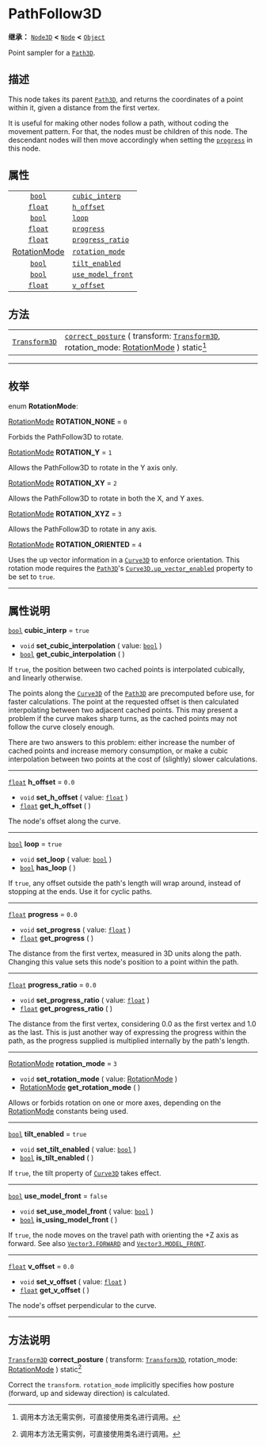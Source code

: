 <!-- ⚠ 请勿编辑本文件 ⚠ -->
<!-- 本文档使用脚本从 WeDot 引擎源码仓库生成。 -->
<!-- 生成脚本：https://github.com/WeDot-Engine/WeDot/tree/4.3/doc/tools/make_md.py； -->
<!-- 原文件：https://github.com/WeDot-Engine/WeDot/tree/4.3/doc/classes/PathFollow3D.xml。 -->

<div id="_class_pathfollow3d"></div>

# PathFollow3D

**继承：** [`Node3D`](class_node3d.md) **<** [`Node`](class_node.md) **<** [`Object`](class_object.md)

Point sampler for a [`Path3D`](class_path3d.md).

## 描述

This node takes its parent [`Path3D`](class_path3d.md), and returns the coordinates of a point within it, given a distance from the first vertex.

It is useful for making other nodes follow a path, without coding the movement pattern. For that, the nodes must be children of this node. The descendant nodes will then move accordingly when setting the [`progress`](#class_pathfollow3d_property_progress) in this node.

## 属性

|||
|:-:|:--|
| [`bool`](class_bool.md)                         | [`cubic_interp`](#class_pathfollow3d_property_cubic_interp)       | ``true``  |
| [`float`](class_float.md)                       | [`h_offset`](#class_pathfollow3d_property_h_offset)               | ``0.0``   |
| [`bool`](class_bool.md)                         | [`loop`](#class_pathfollow3d_property_loop)                       | ``true``  |
| [`float`](class_float.md)                       | [`progress`](#class_pathfollow3d_property_progress)               | ``0.0``   |
| [`float`](class_float.md)                       | [`progress_ratio`](#class_pathfollow3d_property_progress_ratio)   | ``0.0``   |
| [RotationMode](#enum_pathfollow3d_rotationmode) | [`rotation_mode`](#class_pathfollow3d_property_rotation_mode)     | ``3``     |
| [`bool`](class_bool.md)                         | [`tilt_enabled`](#class_pathfollow3d_property_tilt_enabled)       | ``true``  |
| [`bool`](class_bool.md)                         | [`use_model_front`](#class_pathfollow3d_property_use_model_front) | ``false`` |
| [`float`](class_float.md)                       | [`v_offset`](#class_pathfollow3d_property_v_offset)               | ``0.0``   |

## 方法

|||
|:-:|:--|
| [`Transform3D`](class_transform3d.md) | [`correct_posture`](#class_pathfollow3d_method_correct_posture) ( transform: [`Transform3D`](class_transform3d.md), rotation_mode: [RotationMode](#enum_pathfollow3d_rotationmode) ) static[^static] |

<!-- rst-class:: classref-section-separator -->

---

## 枚举

<div id="_class_enum_pathfollow3d_rotationmode"></div>

enum **RotationMode**: <div id="enum_pathfollow3d_rotationmode"></div>

<div id="_class_pathfollow3d_constant_rotation_none"></div>

[RotationMode](#enum_pathfollow3d_rotationmode) **ROTATION_NONE** = ``0``

Forbids the PathFollow3D to rotate.

<div id="_class_pathfollow3d_constant_rotation_y"></div>

[RotationMode](#enum_pathfollow3d_rotationmode) **ROTATION_Y** = ``1``

Allows the PathFollow3D to rotate in the Y axis only.

<div id="_class_pathfollow3d_constant_rotation_xy"></div>

[RotationMode](#enum_pathfollow3d_rotationmode) **ROTATION_XY** = ``2``

Allows the PathFollow3D to rotate in both the X, and Y axes.

<div id="_class_pathfollow3d_constant_rotation_xyz"></div>

[RotationMode](#enum_pathfollow3d_rotationmode) **ROTATION_XYZ** = ``3``

Allows the PathFollow3D to rotate in any axis.

<div id="_class_pathfollow3d_constant_rotation_oriented"></div>

[RotationMode](#enum_pathfollow3d_rotationmode) **ROTATION_ORIENTED** = ``4``

Uses the up vector information in a [`Curve3D`](class_curve3d.md) to enforce orientation. This rotation mode requires the [`Path3D`](class_path3d.md)'s [`Curve3D.up_vector_enabled`](#class_curve3d_property_up_vector_enabled) property to be set to `true`.

<!-- rst-class:: classref-section-separator -->

---

## 属性说明

<div id="_class_pathfollow3d_property_cubic_interp"></div>

[`bool`](class_bool.md) **cubic_interp** = ``true`` <div id="class_pathfollow3d_property_cubic_interp"></div>

- `void` **set_cubic_interpolation** ( value: [`bool`](class_bool.md) )
- [`bool`](class_bool.md) **get_cubic_interpolation** ( )

If `true`, the position between two cached points is interpolated cubically, and linearly otherwise.

The points along the [`Curve3D`](class_curve3d.md) of the [`Path3D`](class_path3d.md) are precomputed before use, for faster calculations. The point at the requested offset is then calculated interpolating between two adjacent cached points. This may present a problem if the curve makes sharp turns, as the cached points may not follow the curve closely enough.

There are two answers to this problem: either increase the number of cached points and increase memory consumption, or make a cubic interpolation between two points at the cost of (slightly) slower calculations.

<!-- rst-class:: classref-item-separator -->

---

<div id="_class_pathfollow3d_property_h_offset"></div>

[`float`](class_float.md) **h_offset** = ``0.0`` <div id="class_pathfollow3d_property_h_offset"></div>

- `void` **set_h_offset** ( value: [`float`](class_float.md) )
- [`float`](class_float.md) **get_h_offset** ( )

The node's offset along the curve.

<!-- rst-class:: classref-item-separator -->

---

<div id="_class_pathfollow3d_property_loop"></div>

[`bool`](class_bool.md) **loop** = ``true`` <div id="class_pathfollow3d_property_loop"></div>

- `void` **set_loop** ( value: [`bool`](class_bool.md) )
- [`bool`](class_bool.md) **has_loop** ( )

If `true`, any offset outside the path's length will wrap around, instead of stopping at the ends. Use it for cyclic paths.

<!-- rst-class:: classref-item-separator -->

---

<div id="_class_pathfollow3d_property_progress"></div>

[`float`](class_float.md) **progress** = ``0.0`` <div id="class_pathfollow3d_property_progress"></div>

- `void` **set_progress** ( value: [`float`](class_float.md) )
- [`float`](class_float.md) **get_progress** ( )

The distance from the first vertex, measured in 3D units along the path. Changing this value sets this node's position to a point within the path.

<!-- rst-class:: classref-item-separator -->

---

<div id="_class_pathfollow3d_property_progress_ratio"></div>

[`float`](class_float.md) **progress_ratio** = ``0.0`` <div id="class_pathfollow3d_property_progress_ratio"></div>

- `void` **set_progress_ratio** ( value: [`float`](class_float.md) )
- [`float`](class_float.md) **get_progress_ratio** ( )

The distance from the first vertex, considering 0.0 as the first vertex and 1.0 as the last. This is just another way of expressing the progress within the path, as the progress supplied is multiplied internally by the path's length.

<!-- rst-class:: classref-item-separator -->

---

<div id="_class_pathfollow3d_property_rotation_mode"></div>

[RotationMode](#enum_pathfollow3d_rotationmode) **rotation_mode** = ``3`` <div id="class_pathfollow3d_property_rotation_mode"></div>

- `void` **set_rotation_mode** ( value: [RotationMode](#enum_pathfollow3d_rotationmode) )
- [RotationMode](#enum_pathfollow3d_rotationmode) **get_rotation_mode** ( )

Allows or forbids rotation on one or more axes, depending on the [RotationMode](#enum_pathfollow3d_rotationmode) constants being used.

<!-- rst-class:: classref-item-separator -->

---

<div id="_class_pathfollow3d_property_tilt_enabled"></div>

[`bool`](class_bool.md) **tilt_enabled** = ``true`` <div id="class_pathfollow3d_property_tilt_enabled"></div>

- `void` **set_tilt_enabled** ( value: [`bool`](class_bool.md) )
- [`bool`](class_bool.md) **is_tilt_enabled** ( )

If `true`, the tilt property of [`Curve3D`](class_curve3d.md) takes effect.

<!-- rst-class:: classref-item-separator -->

---

<div id="_class_pathfollow3d_property_use_model_front"></div>

[`bool`](class_bool.md) **use_model_front** = ``false`` <div id="class_pathfollow3d_property_use_model_front"></div>

- `void` **set_use_model_front** ( value: [`bool`](class_bool.md) )
- [`bool`](class_bool.md) **is_using_model_front** ( )

If `true`, the node moves on the travel path with orienting the +Z axis as forward. See also [`Vector3.FORWARD`](#class_vector3_constant_forward) and [`Vector3.MODEL_FRONT`](#class_vector3_constant_model_front).

<!-- rst-class:: classref-item-separator -->

---

<div id="_class_pathfollow3d_property_v_offset"></div>

[`float`](class_float.md) **v_offset** = ``0.0`` <div id="class_pathfollow3d_property_v_offset"></div>

- `void` **set_v_offset** ( value: [`float`](class_float.md) )
- [`float`](class_float.md) **get_v_offset** ( )

The node's offset perpendicular to the curve.

<!-- rst-class:: classref-section-separator -->

---

## 方法说明

<div id="_class_pathfollow3d_method_correct_posture"></div>

[`Transform3D`](class_transform3d.md) **correct_posture** ( transform: [`Transform3D`](class_transform3d.md), rotation_mode: [RotationMode](#enum_pathfollow3d_rotationmode) ) static[^static]<div id="class_pathfollow3d_method_correct_posture"></div>

Correct the `transform`. `rotation_mode` implicitly specifies how posture (forward, up and sideway direction) is calculated.

[^virtual]: 本方法通常需要用户覆盖才能生效。
[^const]: 本方法无副作用，不会修改该实例的任何成员变量。
[^vararg]: 本方法除了能接受在此处描述的参数外，还能够继续接受任意数量的参数。
[^constructor]: 本方法用于构造某个类型。
[^static]: 调用本方法无需实例，可直接使用类名进行调用。
[^operator]: 本方法描述的是使用本类型作为左操作数的有效运算符。
[^bitfield]: 这个值是由下列位标志构成位掩码的整数。
[^void]: 无返回值。

